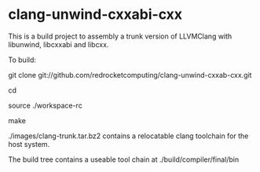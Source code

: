 clang-unwind-cxxabi-cxx
=======================

This is a build project to assembly a trunk version of LLVMClang with libunwind, libcxxabi and libcxx.

To build:

git clone git://github.com/redrocketcomputing/clang-unwind-cxxab-cxx.git <some director>

cd <some directory>

source ./workspace-rc

make

./images/clang-trunk.tar.bz2 contains a relocatable clang toolchain for the host system.

The build tree contains a useable tool chain at ./build/compiler/final/bin

